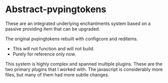 # Abstract-pvpingtokens

These are an integrated underlying enchantments system based on a passive providing item that can be upgraded.

The original pvpingtokens rebuilt with configcore and reditems.

* This will not function and will not build.
* Purely for reference only now.

This system is highly complex and spanned multiple plugins. These are the two primary plugins that I worked with.
The javascript is considerably more files, but many of them had more subtle changes.
